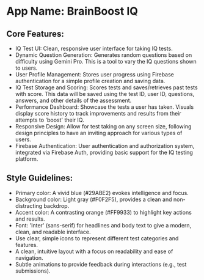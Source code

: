 # **App Name**: BrainBoost IQ

## Core Features:

- IQ Test UI: Clean, responsive user interface for taking IQ tests.
- Dynamic Question Generation: Generates random questions based on difficulty using Gemini Pro. This is a tool to vary the IQ questions shown to users.
- User Profile Management: Stores user progress using Firebase authentication for a simple profile creation and saving data.
- IQ Test Storage and Scoring: Scores tests and saves/retrieves past tests with score. This data will be saved using the test ID, user ID, questions, answers, and other details of the assessment.
- Performance Dashboard: Showcase the tests a user has taken. Visuals display score history to track improvements and results from their attempts to 'boost' their IQ.
- Responsive Design: Allow for test taking on any screen size, following design principles to have an inviting approach for various types of users.
- Firebase Authentication: User authentication and authorization system, integrated via Firebase Auth, providing basic support for the IQ testing platform.

## Style Guidelines:

- Primary color: A vivid blue (#29ABE2) evokes intelligence and focus.
- Background color: Light gray (#F0F2F5), provides a clean and non-distracting backdrop.
- Accent color: A contrasting orange (#FF9933) to highlight key actions and results.
- Font: 'Inter' (sans-serif) for headlines and body text to give a modern, clean, and readable interface.
- Use clear, simple icons to represent different test categories and features.
- A clean, intuitive layout with a focus on readability and ease of navigation.
- Subtle animations to provide feedback during interactions (e.g., test submissions).